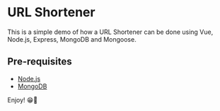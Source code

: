 # URL Shortener

This is a simple demo of how a URL Shortener can be done using Vue, Node.js, Express, MongoDB and Mongoose.

## Pre-requisites

- [Node.js](https://nodejs.org/en/)
- [MongoDB](https://www.mongodb.com/)

Enjoy! 😁🦄